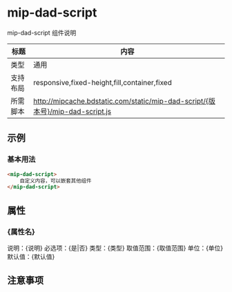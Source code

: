 # mip-dad-script

mip-dad-script 组件说明

标题|内容
----|----
类型|通用
支持布局|responsive,fixed-height,fill,container,fixed
所需脚本|http://mipcache.bdstatic.com/static/mip-dad-script/{版本号}/mip-dad-script.js

## 示例

### 基本用法
```html
<mip-dad-script>
    自定义内容，可以嵌套其他组件
</mip-dad-script>
```

## 属性

### {属性名}

说明：{说明}
必选项：{是|否}
类型：{类型}
取值范围：{取值范围}
单位：{单位}
默认值：{默认值}

## 注意事项

